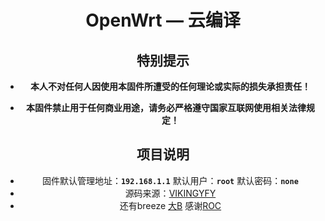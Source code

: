 <div align="center">
<h1>OpenWrt — 云编译</h1>

## 特别提示

- **本人不对任何人因使用本固件所遭受的任何理论或实际的损失承担责任！**

- **本固件禁止用于任何商业用途，请务必严格遵守国家互联网使用相关法律规定！**

## 项目说明
- 固件默认管理地址：**`192.168.1.1`** 默认用户：**`root`** 默认密码：**`none`**
- 源码来源：[VIKINGYFY](https://github.com/VIKINGYFY/immortalwrt)
- 还有breeze [大B](https://github.com/breeze303)
感谢[ROC](https://github.com/laipeng668)

